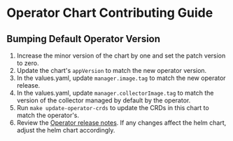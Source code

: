 # Operator Chart Contributing Guide

## Bumping Default Operator Version

1. Increase the minor version of the chart by one and set the patch version to zero.
2. Update the chart's `appVersion` to match the new operator version.
3. In the values.yaml, update `manager.image.tag` to match the new operator release.
4. In the values.yaml, update `manager.collectorImage.tag` to match the version of the collector managed by default by the operator.
5. Run `make update-operator-crds` to update the CRDs in this chart to match the operator's.
6. Review the [Operator release notes](https://github.com/open-telemetry/opentelemetry-operator/releases).  If any changes affect the helm chart, adjust the helm chart accordingly.
